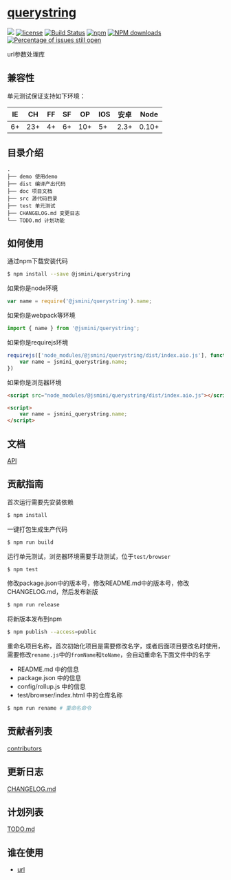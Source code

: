 # [querystring](https://github.com/jsmini/querystring) 

[![](https://img.shields.io/badge/Powered%20by-jslib%20querystring-brightgreen.svg)](https://github.com/yanhaijing/jslib-querystring)
[![license](https://img.shields.io/badge/license-MIT-blue.svg)](https://github.com/jsmini/querystring/blob/master/LICENSE)
[![Build Status](https://travis-ci.org/jsmini/querystring.svg?branch=master)](https://travis-ci.org/jsmini/querystring)
[![npm](https://img.shields.io/badge/npm-0.4.0-orange.svg)](https://www.npmjs.com/package/@jsmini/querystring)
[![NPM downloads](http://img.shields.io/npm/dm/@jsmini/querystring.svg?style=flat-square)](http://www.npmtrends.com/@jsmini/querystring)
[![Percentage of issues still open](http://isitmaintained.com/badge/open/jsmini/querystring.svg)](http://isitmaintained.com/project/jsmini/querystring "Percentage of issues still open")

url参数处理库

## 兼容性
单元测试保证支持如下环境：

| IE   | CH   | FF   | SF   | OP   | IOS  | 安卓   | Node  |
| ---- | ---- | ---- | ---- | ---- | ---- | ---- | ----- |
| 6+   | 23+  | 4+   | 6+   | 10+  | 5+   | 2.3+ | 0.10+ |

## 目录介绍

```
.
├── demo 使用demo
├── dist 编译产出代码
├── doc 项目文档
├── src 源代码目录
├── test 单元测试
├── CHANGELOG.md 变更日志
└── TODO.md 计划功能
```

## 如何使用
通过npm下载安装代码

```bash
$ npm install --save @jsmini/querystring
```

如果你是node环境

```js
var name = require('@jsmini/querystring').name;
```

如果你是webpack等环境

```js
import { name } from '@jsmini/querystring';
```

如果你是requirejs环境

```js
requirejs(['node_modules/@jsmini/querystring/dist/index.aio.js'], function (jsmini_querystring) {
    var name = jsmini_querystring.name;
})
```

如果你是浏览器环境

```html
<script src="node_modules/@jsmini/querystring/dist/index.aio.js"></script>

<script>
    var name = jsmini_querystring.name;
</script>
```

## 文档
[API](https://github.com/jsmini/querystring/blob/master/doc/api.md)

## 贡献指南
首次运行需要先安装依赖

```bash
$ npm install
```

一键打包生成生产代码

```bash
$ npm run build
```

运行单元测试，浏览器环境需要手动测试，位于`test/browser`

```bash
$ npm test
```

修改package.json中的版本号，修改README.md中的版本号，修改CHANGELOG.md，然后发布新版

```bash
$ npm run release
```

将新版本发布到npm

```bash
$ npm publish --access=public
```

重命名项目名称，首次初始化项目是需要修改名字，或者后面项目要改名时使用，需要修改`rename.js`中的`fromName`和`toName`，会自动重命名下面文件中的名字

- README.md 中的信息
- package.json 中的信息
- config/rollup.js 中的信息
- test/browser/index.html 中的仓库名称

```bash
$ npm run rename # 重命名命令
```

## 贡献者列表
[contributors](https://github.com/jsmini/querystring/graphs/contributors)

## 更新日志
[CHANGELOG.md](https://github.com/jsmini/querystring/blob/master/CHANGELOG.md)

## 计划列表
[TODO.md](https://github.com/jsmini/querystring/blob/master/TODO.md)

## 谁在使用

- [url](https://github.com/jsmini/url)
